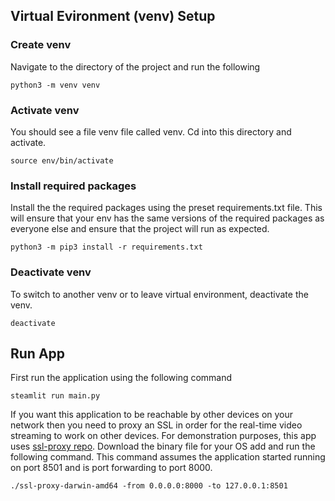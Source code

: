 ## Virtual Evironment (venv) Setup

### Create venv

Navigate to the directory of the project and run the following

```
python3 -m venv venv
```

### Activate venv

You should see a file venv file called venv. Cd into this directory and activate.

```
source env/bin/activate
```

### Install required packages

Install the the required packages using the preset requirements.txt file. This will ensure that your env
has the same versions of the required packages as everyone else and ensure that the project will run as expected.

```
python3 -m pip3 install -r requirements.txt
```

### Deactivate venv

To switch to another venv or to leave virtual environment, deactivate the venv.

```
deactivate
```

## Run App

First run the application using the following command

```
steamlit run main.py
```

If you want this application to be reachable by other devices on your network then you need to proxy an SSL
in order for the real-time video streaming to work on other devices. For demonstration purposes, this app 
uses [ssl-proxy repo](https://github.com/suyashkumar/ssl-proxy). Download the binary file for your OS add
and run the following command. This command assumes the application started running on port 8501 and is port
forwarding to port 8000.

```
./ssl-proxy-darwin-amd64 -from 0.0.0.0:8000 -to 127.0.0.1:8501
```
